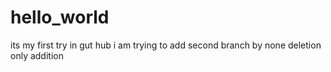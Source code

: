 # hello_world
its my first try in gut hub
i am trying to add second branch by none deletion only addition

